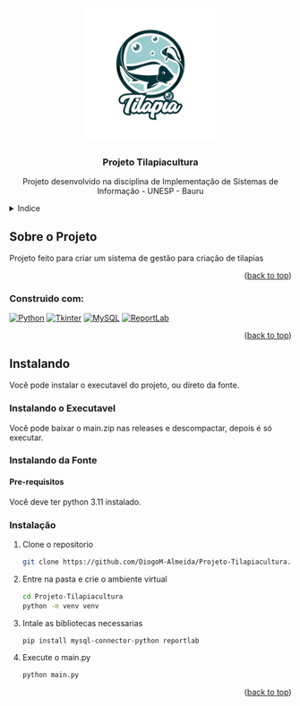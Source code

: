 <!-- Improved compatibility of back to top link: See: https://github.com/othneildrew/Best-README-Template/pull/73 -->
<a name="readme-top"></a>
<!--
*** Thanks for checking out the Best-README-Template. If you have a suggestion
*** that would make this better, please fork the repo and create a pull request
*** or simply open an issue with the tag "enhancement".
*** Don't forget to give the project a star!
*** Thanks again! Now go create something AMAZING! :D
-->



<!-- PROJECT SHIELDS -->
<!--
*** I'm using markdown "reference style" links for readability.
*** Reference links are enclosed in brackets [ ] instead of parentheses ( ).
*** See the bottom of this document for the declaration of the reference variables
*** for contributors-url, forks-url, etc. This is an optional, concise syntax you may use.
*** https://www.markdownguide.org/basic-syntax/#reference-style-links
-->

<!-- PROJECT LOGO -->
<br />
<div align="center">
  <a href="https://github.com/DiogoM-Almeida/Projeto-Tilapiacultura">
    <img src="Imagens/logo.png" alt="Logo" width="240" height="240">
  </a>

<h3 align="center">Projeto Tilapiacultura</h3>

  <p align="center">
    Projeto desenvolvido na disciplina de Implementação de Sistemas de Informação - UNESP - Bauru
  </p>
</div>



<!-- TABLE OF CONTENTS -->
<details>
  <summary>Indice</summary>
  <ol>
    <li>
      <a href="#sobre-o-projeto">Sobre o Projeto</a>
      <ul>
        <li><a href="#built-with">Construido Com:</a></li>
      </ul>
    </li>
    <li>
      <a href="#getting-started">Instalando</a>
      <ul>
        <li><a href="#executavel">Instalando o executavel</a></li>
        <li><a href="#dev">Instalação para Desenvolvimento</a></li>
        <ul>
          <li><a href="#prerequisites">Pre-requisitos</a></li>
          <li><a href="#installation">Intsalação</a></li>
        </ul>
      </ul>
    </li>
  </ol>
</details>



<!-- ABOUT THE PROJECT -->
## Sobre o Projeto

Projeto feito para criar um sistema de gestão para criação de tilapias

<p align="right">(<a href="#readme-top">back to top</a>)</p>



### Construido com:
[![Python](https://img.shields.io/badge/Python-3.6%2B-blue.svg)](https://www.python.org/)
[![Tkinter](https://img.shields.io/badge/Tkinter-Yes-green.svg)](https://docs.python.org/3/library/tkinter.html)
[![MySQL](https://img.shields.io/badge/MySQL-Yes-blue.svg)](https://www.mysql.com/)
[![ReportLab](https://img.shields.io/badge/ReportLab-Yes-orange.svg)](https://www.reportlab.com/)

<p align="right">(<a href="#readme-top">back to top</a>)</p>



<!-- GETTING STARTED -->
## Instalando

Você pode instalar o executavel do projeto, ou direto da fonte.

### Instalando o Executavel

Você pode baixar o main.zip nas releases e descompactar, depois é só executar.

### Instalando da Fonte

#### Pre-requisitos

Você deve ter python 3.11 instalado.

### Instalação

1. Clone o repositorio
   ```sh
   git clone https://github.com/DiogoM-Almeida/Projeto-Tilapiacultura.git
   ```
2. Entre na pasta e crie o ambiente virtual
   ```sh
   cd Projeto-Tilapiacultura
   python -m venv venv
   ```
3. Intale as bibliotecas necessarias
   ```sh
   pip install mysql-connector-python reportlab
   ```
4. Execute o main.py
   ```sh
   python main.py
   ```

<p align="right">(<a href="#readme-top">back to top</a>)</p>
